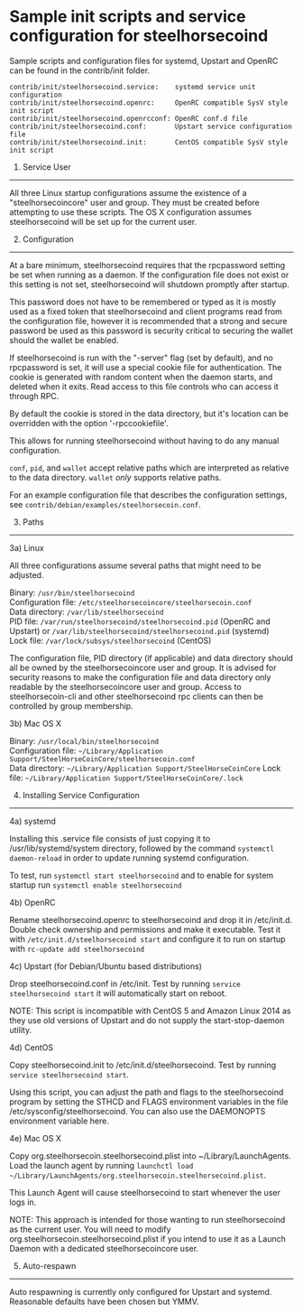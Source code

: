 Sample init scripts and service configuration for steelhorsecoind
==========================================================

Sample scripts and configuration files for systemd, Upstart and OpenRC
can be found in the contrib/init folder.

    contrib/init/steelhorsecoind.service:    systemd service unit configuration
    contrib/init/steelhorsecoind.openrc:     OpenRC compatible SysV style init script
    contrib/init/steelhorsecoind.openrcconf: OpenRC conf.d file
    contrib/init/steelhorsecoind.conf:       Upstart service configuration file
    contrib/init/steelhorsecoind.init:       CentOS compatible SysV style init script

1. Service User
---------------------------------

All three Linux startup configurations assume the existence of a "steelhorsecoincore" user
and group.  They must be created before attempting to use these scripts.
The OS X configuration assumes steelhorsecoind will be set up for the current user.

2. Configuration
---------------------------------

At a bare minimum, steelhorsecoind requires that the rpcpassword setting be set
when running as a daemon.  If the configuration file does not exist or this
setting is not set, steelhorsecoind will shutdown promptly after startup.

This password does not have to be remembered or typed as it is mostly used
as a fixed token that steelhorsecoind and client programs read from the configuration
file, however it is recommended that a strong and secure password be used
as this password is security critical to securing the wallet should the
wallet be enabled.

If steelhorsecoind is run with the "-server" flag (set by default), and no rpcpassword is set,
it will use a special cookie file for authentication. The cookie is generated with random
content when the daemon starts, and deleted when it exits. Read access to this file
controls who can access it through RPC.

By default the cookie is stored in the data directory, but it's location can be overridden
with the option '-rpccookiefile'.

This allows for running steelhorsecoind without having to do any manual configuration.

`conf`, `pid`, and `wallet` accept relative paths which are interpreted as
relative to the data directory. `wallet` *only* supports relative paths.

For an example configuration file that describes the configuration settings,
see `contrib/debian/examples/steelhorsecoin.conf`.

3. Paths
---------------------------------

3a) Linux

All three configurations assume several paths that might need to be adjusted.

Binary:              `/usr/bin/steelhorsecoind`  
Configuration file:  `/etc/steelhorsecoincore/steelhorsecoin.conf`  
Data directory:      `/var/lib/steelhorsecoind`  
PID file:            `/var/run/steelhorsecoind/steelhorsecoind.pid` (OpenRC and Upstart) or `/var/lib/steelhorsecoind/steelhorsecoind.pid` (systemd)  
Lock file:           `/var/lock/subsys/steelhorsecoind` (CentOS)  

The configuration file, PID directory (if applicable) and data directory
should all be owned by the steelhorsecoincore user and group.  It is advised for security
reasons to make the configuration file and data directory only readable by the
steelhorsecoincore user and group.  Access to steelhorsecoin-cli and other steelhorsecoind rpc clients
can then be controlled by group membership.

3b) Mac OS X

Binary:              `/usr/local/bin/steelhorsecoind`  
Configuration file:  `~/Library/Application Support/SteelHorseCoinCore/steelhorsecoin.conf`  
Data directory:      `~/Library/Application Support/SteelHorseCoinCore`
Lock file:           `~/Library/Application Support/SteelHorseCoinCore/.lock`

4. Installing Service Configuration
-----------------------------------

4a) systemd

Installing this .service file consists of just copying it to
/usr/lib/systemd/system directory, followed by the command
`systemctl daemon-reload` in order to update running systemd configuration.

To test, run `systemctl start steelhorsecoind` and to enable for system startup run
`systemctl enable steelhorsecoind`

4b) OpenRC

Rename steelhorsecoind.openrc to steelhorsecoind and drop it in /etc/init.d.  Double
check ownership and permissions and make it executable.  Test it with
`/etc/init.d/steelhorsecoind start` and configure it to run on startup with
`rc-update add steelhorsecoind`

4c) Upstart (for Debian/Ubuntu based distributions)

Drop steelhorsecoind.conf in /etc/init.  Test by running `service steelhorsecoind start`
it will automatically start on reboot.

NOTE: This script is incompatible with CentOS 5 and Amazon Linux 2014 as they
use old versions of Upstart and do not supply the start-stop-daemon utility.

4d) CentOS

Copy steelhorsecoind.init to /etc/init.d/steelhorsecoind. Test by running `service steelhorsecoind start`.

Using this script, you can adjust the path and flags to the steelhorsecoind program by
setting the STHCD and FLAGS environment variables in the file
/etc/sysconfig/steelhorsecoind. You can also use the DAEMONOPTS environment variable here.

4e) Mac OS X

Copy org.steelhorsecoin.steelhorsecoind.plist into ~/Library/LaunchAgents. Load the launch agent by
running `launchctl load ~/Library/LaunchAgents/org.steelhorsecoin.steelhorsecoind.plist`.

This Launch Agent will cause steelhorsecoind to start whenever the user logs in.

NOTE: This approach is intended for those wanting to run steelhorsecoind as the current user.
You will need to modify org.steelhorsecoin.steelhorsecoind.plist if you intend to use it as a
Launch Daemon with a dedicated steelhorsecoincore user.

5. Auto-respawn
-----------------------------------

Auto respawning is currently only configured for Upstart and systemd.
Reasonable defaults have been chosen but YMMV.
